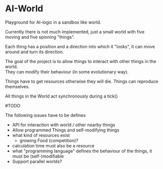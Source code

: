 # AI-World

Playground for AI-logic in a sandbox like world.

Currently there is not much implemented, just a small world with five moving and five spinning "things".   

Each thing has a position and a direction into which it "looks", it can move around and turn its direction. 

The goal of the project is to allow things to interact with other things in the world.  
They can modify their behaviour (in some evolutionary way). 

Things have to get resources otherwise they will die.
Things can reproduce themselves.  

All things in the World act synchronously during a tick() 

#TODO

The following issues have to be defines

* API for interaction with world / other nearby things
* Allow programmed Things and self-modifying things
* what kind of resources exist
  + growing Food (competition)?
* calculation time must also be a resource 
* what "programming language" defines the behaviour of the things, it must be (self-)modifiable
* Support parallel worlds?

